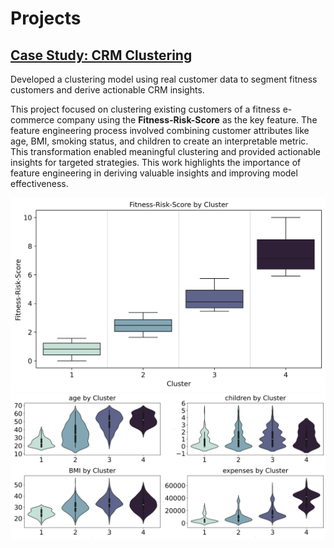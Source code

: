 # Projects
## [Case Study: CRM Clustering](https://github.com/moritz-podiebrad/CRM-Clustering)

Developed a clustering model using real customer data to segment
fitness customers and derive actionable CRM insights. 

This project focused on clustering existing customers of a fitness e-commerce company using the **Fitness-Risk-Score** as the key feature. The feature engineering process involved combining customer attributes like age, BMI, smoking status, and children to create an interpretable metric. This transformation enabled meaningful clustering and provided actionable insights for targeted strategies. This work highlights the importance of feature engineering in deriving valuable insights and improving model effectiveness.

![Mein Bild](assets/img/FRS_boxplot.png)
![Mein Bild](assets/img/violinplots_2.png)
